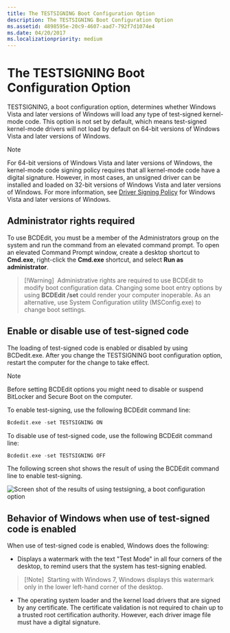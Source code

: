 ```yaml
---
title: The TESTSIGNING Boot Configuration Option
description: The TESTSIGNING Boot Configuration Option
ms.assetid: 4898595e-20c9-4607-aad7-792f7d1074e4
ms.date: 04/20/2017
ms.localizationpriority: medium
---
```


# The TESTSIGNING Boot Configuration Option


TESTSIGNING, a boot configuration option, determines whether Windows Vista and later versions of Windows will load any type of test-signed kernel-mode code. This option is not set by default, which means test-signed kernel-mode drivers will not load by default on 64-bit versions of Windows Vista and later versions of Windows.

> [!Note]
>For 64-bit versions of Windows Vista and later versions of Windows, the kernel-mode code signing policy requires that all kernel-mode code have a digital signature. However, in most cases, an unsigned driver can be installed and loaded on 32-bit versions of Windows Vista and later versions of Windows. For more information, see [Driver Signing Policy](kernel-mode-code-signing-policy--windows-vista-and-later-.md) for Windows Vista and later versions of Windows.


## Administrator rights required

To use BCDEdit, you must be a member of the Administrators group on the system and run the command from an elevated command prompt. To open an elevated Command Prompt window, create a desktop shortcut to **Cmd.exe**, right-click the **Cmd.exe** shortcut, and select **Run as administrator**.

>[!Warning] 
> Administrative rights are required to use BCDEdit to modify boot configuration data. Changing some boot entry options by using **BCDEdit /set** could render your computer inoperable. As an alternative, use System Configuration utility (MSConfig.exe) to change boot settings.


## Enable or disable use of test-signed code

The loading of test-signed code is enabled or disabled by using BCDedit.exe. After you change the TESTSIGNING boot configuration option, restart the computer for the change to take effect.

>[!Note]
> Before setting BCDEdit options you might need to disable or suspend BitLocker and Secure Boot on the computer.

To enable test-signing, use the following BCDEdit command line:

```cpp
Bcdedit.exe -set TESTSIGNING ON
```

To disable use of test-signed code, use the following BCDEdit command line:

```cpp
Bcdedit.exe -set TESTSIGNING OFF
```

The following screen shot shows the result of using the BCDEdit command line to enable test-signing.

![Screen shot of the results of using testsigning, a boot configuration option](images/driver-signing-enable-vista-test-signing.png)


## Behavior of Windows when use of test-signed code is enabled

When use of test-signed code is enabled, Windows does the following:

-   Displays a watermark with the text "Test Mode" in all four corners of the desktop, to remind users that the system has test-signing enabled.
  >[!Note] 
  > Starting with Windows 7, Windows displays this watermark only in the lower left-hand corner of the desktop.

-   The operating system loader and the kernel load drivers that are signed by any certificate. The certificate validation is not required to chain up to a trusted root certification authority. However, each driver image file must have a digital signature.
